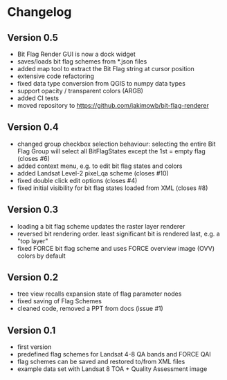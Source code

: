 # Changelog

## Version 0.5

- Bit Flag Render GUI is now a dock widget
- saves/loads bit flag schemes from *.json files
- added map tool to extract the Bit Flag string at cursor position
- extensive code refactoring
- fixed data type conversion from QGIS to numpy data types
- support opacity / transparent colors (ARGB) 
- added CI tests
- moved repository to https://github.com/jakimowb/bit-flag-renderer

## Version 0.4

- changed group checkbox selection behaviour: selecting the entire Bit Flag Group will select all
  BitFlagStates except the 1st = empty flag (closes #6)
- added context menu, e.g. to edit bit flag states and colors
- added Landsat Level-2 pixel_qa scheme (closes #10)
- fixed double click edit options (closes #4)
- fixed initial visibility for bit flag states loaded from XML (closes #8)


## Version 0.3

- loading a bit flag scheme updates the raster layer renderer
- reversed bit rendering order. least significant bit is rendered last, e.g. a "top layer"
- fixed FORCE bit flag scheme and uses FORCE overview image (OVV) colors by default

## Version 0.2

 - tree view recalls expansion state of flag parameter nodes
 - fixed saving of Flag Schemes
 - cleaned code, removed a PPT from docs (issue #1)

## Version 0.1

 - first version
 - predefined flag schemes for Landsat 4-8 QA bands and FORCE QAI
 - flag schemes can be saved and restored to/from XML files
 - example data set with Landsat 8 TOA + Quality Assessment image